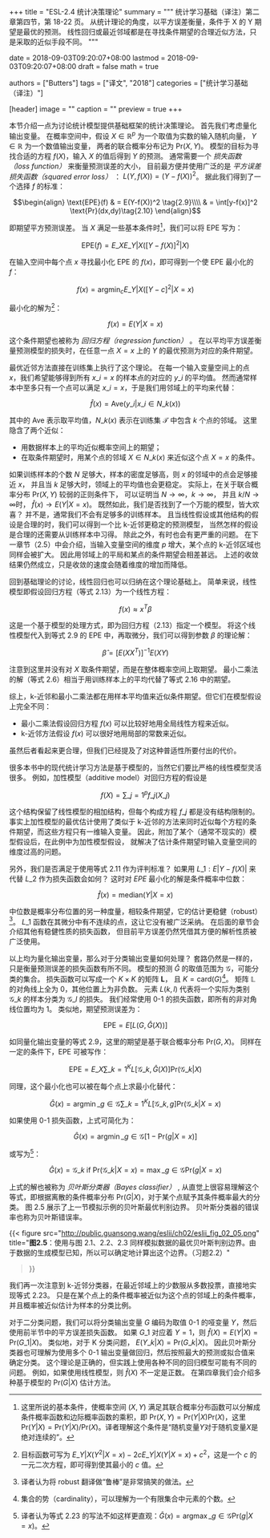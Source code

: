 +++
title = "ESL-2.4 统计决策理论"
summary = """
统计学习基础（译注）第二章第四节，第 18-22 页。
从统计理论的角度，以平方误差衡量，条件于 X 的 Y 期望是最优的预测。
线性回归或最近邻域都是在寻找条件期望的合理近似方法，只是采取的近似手段不同。
"""

date = 2018-09-03T09:20:07+08:00
lastmod = 2018-09-03T09:20:07+08:00
draft = false
math = true

authors = ["Butters"]
tags = ["译文", "2018"]
categories = ["统计学习基础（译注）"]

[header]
image = ""
caption = ""
preview = true
+++

本节介绍一点为讨论统计模型提供基础框架的统计决策理论。
首先我们考虑量化输出变量。
在概率空间中，假设 $X \in \mathbb{R}^p$ 为一个取值为实数的输入随机向量，
$Y \in \mathbb{R}$ 为一个数值输出变量，
两者的联合概率分布记为 $\text{Pr}(X, Y)$。
模型的目标为寻找合适的方程 $f(X)$，输入 $X$ 的值后得到 $Y$ 的预测。
通常需要一个 *损失函数（loss function）* 来衡量预测误差的大小，
目前最方便并使用广泛的是 *平方误差损失函数（squared error loss）* ：
$L(Y, f(X)) = (Y-f(X))^2$。
据此我们得到了一个选择 $f$ 的标准：

$$\begin{align}
\text{EPE}(f) &  = E(Y-f(X))^2 \tag{2.9}\\\\ & = \int[y-f(x)]^2 \text{Pr}(dx,dy)\tag{2.10}
\end{align}$$

即期望平方预测误差。
当 $X$ 满足一些基本条件时[^1]，我们可以将 EPE 写为：

$$\text{EPE}(f) = E\_X E\_{Y|X} ([Y-f(X)]^2|X)\tag{2.11}$$

在输入空间中每个点 $x$ 寻找最小化 EPE 的 $f(x)$，即可得到一个使 EPE 最小化的 $f$：

$$f(x)=\text{arg}\min_{c} E\_{Y|X}([Y-c]^2|X=x)\tag{2.12}$$

最小化的解为[^2]：

$$f(x)=E(Y|X=x)\tag{2.13}$$

这个条件期望也被称为 *回归方程（regression function）* 。
在以平均平方误差衡量预测模型的损失时，在任意一点 $X=x$ 上的 $Y$ 的最优预测为对应的条件期望。

最优近邻方法直接在训练集上执行了这个理论。
在每一个输入变量空间上的点 $x$，我们希望能够得到所有 $x\_i = x$ 的样本点的对应的 $y\_i$ 的平均值。
然而通常样本中至多只有一个点可以满足 $x\_i = x$，于是我们用邻域上的平均来代替：

$$\hat{f}(x) = \text{Ave}(y\_i | x\_i \in N\_k(x))\tag{2.14}$$

其中的 $\text{Ave}$ 表示取平均值，$N\_k(x)$ 表示在训练集 $\mathcal{T}$ 中包含 $k$ 个点的邻域。
这里隐含了两个近似：

- 用数据样本上的平均近似概率空间上的期望；
- 在取条件期望时，用某个点的邻域 $X\in N\_k(x)$ 来近似这个点 $X=x$ 的条件。

如果训练样本的个数 $N$ 足够大，样本的密度足够高，则 $x$ 的邻域中的点会足够接近 $x$，
并且当 $k$ 足够大时，领域上的平均值也会更稳定。
实际上，在关于联合概率分布 $\text{Pr}(X,Y)$ 较弱的正则条件下，
可以证明当 $N \rightarrow \infty$，$k \rightarrow \infty$，
并且 $k/N \rightarrow \infty$时，
$\hat{f}(x) \rightarrow E(Y|X=x)$。
既然如此，我们是否找到了一个万能的模型，皆大欢喜？
并不是，通常我们不会有足够多的训练样本。
且当线性假设或其他结构的假设是合理的时，我们可以得到一个比 k-近邻更稳定的预测模型，
当然怎样的假设是合理的还需要从训练样本中习得。
除此之外，有时也会有更严重的问题。
在下一章节（2.5）中会介绍，当输入变量空间的维度 $p$ 增大，某个点的 k-近邻区域也同样会被扩大。
因此用邻域上的平局和某点的条件期望会相差甚远。
上述的收敛结果仍然成立，只是收敛的速度会随着维度的增加而降低。

回到基础理论的讨论，线性回归也可以归纳在这个理论基础上。
简单来说，线性模型即假设回归方程（等式 2.13）为一个线性方程：

$$f(x) \approx x^T \beta \tag{2.15}$$

这是一个基于模型的处理方式，即为回归方程（2.13）指定一个模型。
将这个线性模型代入到等式 2.9 的 EPE 中，再取微分，我们可以得到参数 $\beta$ 的理论解：

$$\hat{\beta} = [E(XX^T)]^{-1}E(XY) \tag{2.16}$$

注意到这里并没有对 $X$ 取条件期望，而是在整体概率空间上取期望。
最小二乘法的解（等式 2.6）相当于用训练样本上的平均代替了等式 2.16 中的期望。

综上，k-近邻和最小二乘法都在用样本平均值来近似条件期望。但它们在模型假设上完全不同：

- 最小二乘法假设回归方程 $f(x)$ 可以比较好地用全局线性方程来近似。
- k-近邻方法假设 $f(x)$ 可以很好地用局部的常数来近似。

虽然后者看起来更合理，但我们已经提及了对这种普适性所要付出的代价。

很多本书中的现代统计学习方法是基于模型的，当然它们要比严格的线性模型灵活很多。
例如，加性模型（additive model）对回归方程的假设是

$$f(X) = \sum\_{j=1}^p f\_j(X\_j) \tag{2.17}$$

这个结构保留了线性模型的相加结构，但每个构成方程 $f\_j$ 都是没有结构限制的。
事实上加性模型的最优估计使用了类似于 k-近邻的方法来同时近似每个方程的条件期望，而这些方程只有一维输入变量。
因此，附加了某个（通常不现实的）模型假设后，在此例中为加性模型假设，
就解决了估计条件期望时输入变量空间的维度过高的问题。

另外，我们是否满足于使用等式 2.11 作为评判标准？
如果用 $L\_1: E|Y-f(X)|$ 来代替 $L\_2$ 作为损失函数会如何？
这时对 $EPE$ 最小化的解是条件概率中位数：

$$\hat{f}(x) = \text{median}(Y|X=x) \tag{2.18}$$

中位数是概率分布位置的另一种度量，相较条件期望，它的估计更稳健（robust）[^3]。
$L\_1$ 函数在其微分中有不连续的点，这让它没有被广泛采纳。
在后面的章节会介绍其他有稳健性质的损失函数，
但目前平方误差仍然凭借其方便的解析性质被广泛使用。

以上均为量化输出变量，那么对于分类输出变量如何处理？
套路仍然是一样的，只是衡量预测误差的损失函数有所不同。
模型的预测 $\hat{G}$ 的取值范围为 $\mathcal{G}$，可能分类的集合。
损失函数可以写成一个 $K \times K$ 的矩阵 $\mathbf{L}$，
且 $K = \text{card}(G)$[^4]。
矩阵 $\mathbb{L}$ 的对角线上全为 0，其他位置上为非负数。
元素 $L(k,l)$ 代表将一个实际为类别 $\mathcal{G}\_k$ 的样本分类为 $\mathcal{G}\_l$ 的损失。
我们经常使用 0-1 的损失函数，即所有的非对角线位置均为 1。
类似地，期望预测误差为：

$$\text{EPE} = E[L(G, \hat{G}(X))] \tag{2.19}$$

如同量化输出变量的等式 2.9，这里的期望是基于联合概率分布 $\text{Pr}(G, X)$。
同样在一定的条件下，$\text{EPE}$ 可被写作：

$$\text{EPE} = E\_X \sum\_{k=1}^K L[\mathcal{G}\_k, \hat{G}(X)] \text{Pr}(\mathcal{G}\_k|X) \tag{2.20}$$

同理，这个最小化也可以被在每个点上求最小化替代：

$$\hat{G}(x)=\text{arg}\min\_{g\in\mathcal{G}}\sum\_{k=1}^K L[\mathcal{G}\_k, g] \text{Pr}(\mathcal{G}\_k|X=x)\tag{2.21}$$

如果使用 0-1 损失函数，上式可简化为：

$$\hat{G}(x) = \text{arg}\min\_{g\in\mathcal{G}}[1-\text{Pr}(g|X=x)]\tag{2.22}$$

或写为[^5]：

$$\hat{G}(x) = \mathcal{G}\_k \text{ if } \text{Pr}(\mathcal{G}\_k|X=x) =
\max\_{g\in\mathcal{G}}\text{Pr}(g|X=x) \tag{2.23}$$

上式的解也被称为 *贝叶斯分类器（Bayes classifier）* ,
从直觉上很容易理解这个等式，即根据离散的条件概率分布 $\text{Pr}(G|X)$，对于某个点赋予其条件概率最大的分类。
图 2.5 展示了上一节模拟示例的贝叶斯最优判别边界。
贝叶斯分类器的错误率也称为贝叶斯错误率。

{{< figure src="http://public.guansong.wang/eslii/ch02/eslii_fig_02_05.png"
  title="**图2.5**：使用与图 2.1、2.2、2.3 同样模拟数据的最优贝叶斯判别边界。由于数据的生成模型已知，所以可以确定地计算出这个边界。（习题2.2）"
>}}

我们再一次注意到 k-近邻分类器，在最近邻域上的少数服从多数投票，直接地实现等式 2.23。
只是在某个点上的条件概率被近似为这个点的邻域上的条件概率，并且概率被近似估计为样本的分类比例。

对于二分类问题，我们可以将分类输出变量 $G$ 编码为取值 0-1 的哑变量 $Y$，然后使用前半节中的平方误差损失函数。
如果 $G\_1$ 对应着 $Y=1$，则 $\hat{f}(X) = E(Y|X) = \text{Pr}(G\_1|X)$。
类似地，对于 K 分类问题， $E(Y\_k|X) = \text{Pr}(G\_k|X)$。
因此贝叶斯分类器也可理解为使用多个 0-1 输出变量做回归，然后按照最大的预测或拟合值来确定分类。
这个理论是正确的，但实践上使用各种不同的回归模型可能有不同的问题。
例如，如果使用线性模型，则 $\hat{f}(X)$ 不一定是正数。
在第四章我们会介绍多种基于模型的 $\text{Pr}(G|X)$ 估计方法。

[^1]: 这里所说的基本条件，使概率空间 $(X,Y)$ 满足其联合概率分布函数可以分解成条件概率函数和边际概率函数的乘积，即 $\text{Pr}(X,Y) = \text{Pr}(Y|X)\text{Pr}(X)$，这里 $\text{Pr}(Y|X) = \text{Pr}(Y|X) / \text{Pr}(X)$。译者理解这个条件是“随机变量$Y$对于随机变量$X$是绝对连续的”。
[^2]: 目标函数可写为 $E\_{Y|X}(Y^2|X=x) - 2c E\_{Y|X}(Y|X=x) + c^2$，这是一个 $c$ 的一元二次方程，即可得到使其最小的 $c$ 值。
[^3]: 译者认为将 robust 翻译做“鲁棒”是非常搞笑的做法。
[^4]: 集合的势（cardinality），可以理解为一个有限集合中元素的个数。
[^5]: 译者认为等式 2.23 的写法不如这样更直观：$\hat{G}(x) = \text{arg}\max\_{g\in\mathcal{G}}\text{Pr}(g|X=x)$。